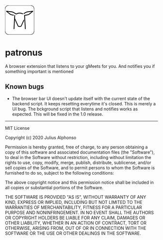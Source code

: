 ![patronus-logo](firefox/icons/deer-96.png)
# patronus
A browser extension that listens to your gMeets for you. And notifies you if something important is mentioned


## Known bugs
* The browser bar UI doesn't update itself with the current state of the backend script. 
It keeps resetting everytime it's closed. This is merely a UI bug. The bckground script that listens
and notifies works as expected. This will be fixed in the 1.0 release.

---
MIT License

Copyright (c) 2020 Julius Alphonso

Permission is hereby granted, free of charge, to any person obtaining a copy
of this software and associated documentation files (the "Software"), to deal
in the Software without restriction, including without limitation the rights
to use, copy, modify, merge, publish, distribute, sublicense, and/or sell
copies of the Software, and to permit persons to whom the Software is
furnished to do so, subject to the following conditions:

The above copyright notice and this permission notice shall be included in all
copies or substantial portions of the Software.

THE SOFTWARE IS PROVIDED "AS IS", WITHOUT WARRANTY OF ANY KIND, EXPRESS OR
IMPLIED, INCLUDING BUT NOT LIMITED TO THE WARRANTIES OF MERCHANTABILITY,
FITNESS FOR A PARTICULAR PURPOSE AND NONINFRINGEMENT. IN NO EVENT SHALL THE
AUTHORS OR COPYRIGHT HOLDERS BE LIABLE FOR ANY CLAIM, DAMAGES OR OTHER
LIABILITY, WHETHER IN AN ACTION OF CONTRACT, TORT OR OTHERWISE, ARISING FROM,
OUT OF OR IN CONNECTION WITH THE SOFTWARE OR THE USE OR OTHER DEALINGS IN THE
SOFTWARE.

